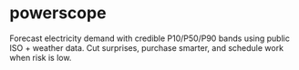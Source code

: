 # powerscope
Forecast electricity demand with credible P10/P50/P90 bands using public ISO + weather data. Cut surprises, purchase smarter, and schedule work when risk is low.
